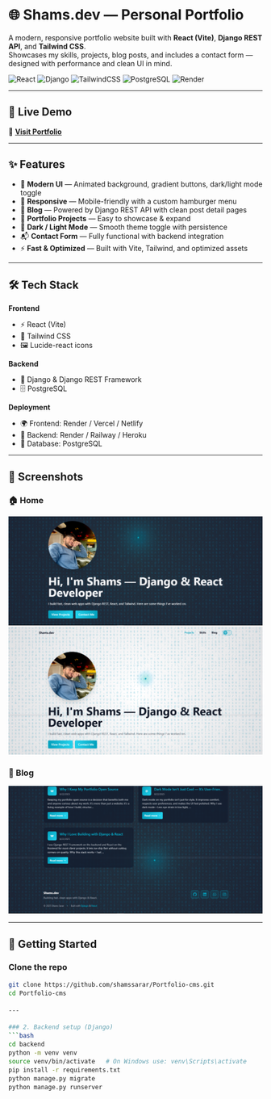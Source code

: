# 🌐 Shams.dev — Personal Portfolio

A modern, responsive portfolio website built with **React (Vite)**, **Django REST API**, and **Tailwind CSS**.  
Showcases my skills, projects, blog posts, and includes a contact form — designed with performance and clean UI in mind.


![React](https://img.shields.io/badge/React-20232A?style=for-the-badge&logo=react&logoColor=61DAFB)
![Django](https://img.shields.io/badge/Django-092E20?style=for-the-badge&logo=django&logoColor=white)
![TailwindCSS](https://img.shields.io/badge/TailwindCSS-38B2AC?style=for-the-badge&logo=tailwind-css&logoColor=white)
![PostgreSQL](https://img.shields.io/badge/PostgreSQL-336791?style=for-the-badge&logo=postgresql&logoColor=white)
![Render](https://img.shields.io/badge/Deployed%20on-Render-46E3B7?style=for-the-badge&logo=render&logoColor=white)



---

## 🚀 Live Demo

🔗 [**Visit Portfolio**](https://portfolio-sd-i4mb.onrender.com)


---

## ✨ Features

- 🎨 **Modern UI** — Animated background, gradient buttons, dark/light mode toggle  
- 📱 **Responsive** — Mobile-friendly with a custom hamburger menu  
- 📝 **Blog** — Powered by Django REST API with clean post detail pages  
- 💼 **Portfolio Projects** — Easy to showcase & expand  
- 🌙 **Dark / Light Mode** — Smooth theme toggle with persistence  
- 📬 **Contact Form** — Fully functional with backend integration  
- ⚡ **Fast & Optimized** — Built with Vite, Tailwind, and optimized assets  

---

## 🛠 Tech Stack

**Frontend**
- ⚡ React (Vite)  
- 🎨 Tailwind CSS  
- 🖼 Lucide-react icons  

**Backend**
- 🐍 Django & Django REST Framework  
- 🗄 PostgreSQL  

**Deployment**
- 🌍 Frontend: Render / Vercel / Netlify  
- 🔧 Backend: Render / Railway / Heroku  
- 💾 Database: PostgreSQL  

---

## 📸 Screenshots  

### 🏠 Home
![Home Screenshot](docs/home.png)
![Home Screenshot](docs/home_light.png)

### 📖 Blog
![Blog Screenshot](docs/blog.png)

---

## 🏁 Getting Started

### Clone the repo
```bash
git clone https://github.com/shamssarar/Portfolio-cms.git
cd Portfolio-cms

---

### 2. Backend setup (Django)
```bash
cd backend
python -m venv venv
source venv/bin/activate   # On Windows use: venv\Scripts\activate
pip install -r requirements.txt
python manage.py migrate
python manage.py runserver


